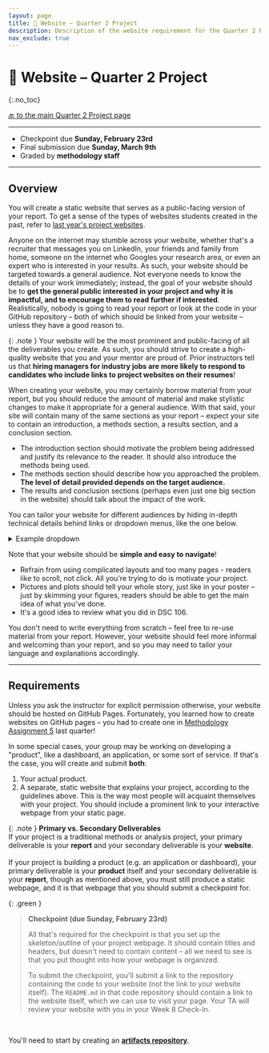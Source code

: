 ```yaml
---
layout: page
title: 🛜 Website – Quarter 2 Project
description: Description of the website requirement for the Quarter 2 Project.
nav_exclude: true
---
```


# 🛜 Website – Quarter 2 Project
{:.no_toc}

[🔙 to the main Quarter 2 Project page](../)

---
- Checkpoint due **Sunday, February 23rd**
- Final submission due **Sunday, March 9th**
- Graded by **methodology staff**

---

## Overview

You will create a static website that serves as a public-facing version of your report. To get a sense of the types of websites students created in the past, refer to [last year's project websites](https://dsc-capstone.org/showcase-24).


Anyone on the internet may stumble across your website, whether that's a recruiter that messages you on LinkedIn, your friends and family from home, someone on the internet who Googles your research area, or even an expert who is interested in your results. As such, your website should be targeted towards a general audience. Not everyone needs to know the details of your work immediately; instead, the goal of your website should be to **get the general public interested in your project and why it is impactful, and to encourage them to read further if interested**. Realistically, nobody is going to read your report or look at the code in your GitHub repository – both of which should be linked from your website – unless they have a good reason to.

{: .note }
Your website will be the most prominent and public-facing of all the deliverables you create. As such, you should strive to create a high-quality website that you and your mentor are proud of. Prior instructors tell us that **hiring managers for industry jobs are more likely to respond to candidates who include links to project websites on their resumes**!


When creating your website, you may certainly borrow material from your report, but you should reduce the amount of material and make stylistic changes to make it appropriate for a general audience. With that said, your site will contain many of the same sections as your report – expect your site to contain an introduction, a methods section, a results section, and a conclusion section.

- The introduction section should motivate the problem being addressed and justify its relevance to the reader. It should also introduce the methods being used.
- The methods section should describe how you approached the problem. **The level of detail provided depends on the target audience.**
- The results and conclusion sections (perhaps even just one big section in the website) should talk about the impact of the work.

You can tailor your website for different audiences by hiding in-depth technical details behind links or dropdown menus, like the one below.

<details>
    <summary>Example dropdown</summary>
    <br>
    Here are some hairy, scary details.
</details>

Note that your website should be **simple and easy to navigate**! 
- Refrain from using complicated layouts and too many pages - readers like to scroll, not click. All you're trying to do is motivate your project.
- Pictures and plots should tell your whole story, just like in your poster – just by skimming your figures, readers should be able to get the main idea of what you've done.
- It's a good idea to review what you did in DSC 106.

You don't need to write everything from scratch – feel free to re-use material from your report. However, your website should feel more informal and welcoming than your report, and so you may need to tailor your language and explanations accordingly.

---

## Requirements

Unless you ask the instructor for explicit permission otherwise, your website should be hosted on GitHub Pages. Fortunately, you  learned how to create websites on GitHub pages – you had to create one in [Methodology Assignment 5](../../../../assignments/methodology/05) last quarter! 


In some special cases, your group may be working on developing a "product", like a dashboard, an application, or some sort of service. If that's the case, you will create and submit **both**:
1. Your actual product.
2. A separate, static website that explains your project, according to the guidelines above. This is the way most people will acquaint themselves with your project. You should include a prominent link to your interactive webpage from your static page.

{: .note }
**Primary vs. Secondary Deliverables**<br>
If your project is a traditional methods or analysis project, your primary deliverable is your **report** and your secondary deliverable is your **website**. <br><br> If your project is building a product (e.g. an application or dashboard), your primary deliverable is your **product** itself and your secondary deliverable is your **report**, though as mentioned above, you must still produce a static webpage, and it is that webpage that you should submit a checkpoint for.

{: .green }
> **Checkpoint (due Sunday, February 23rd)**
> 
> All that's required for the checkpoint is that you set up the skeleton/outline of your project webpage. It should contain titles and headers, but doesn't need to contain content – all we need to see is that you put thought into how your webpage is organized.
> 
> To submit the checkpoint, you'll submit a link to the repository containing the code to your website (not the link to your website itself). The `README.md` in that code repository should contain a link to the website itself, which we can use to visit your page.
> Your TA will review your website with you in your Week 8 Check-In.

<br>

You'll need to start by creating an <b><a href="https://github.com/DSC-Capstone/artifact-directory-template">artifacts repository</a></b>.
